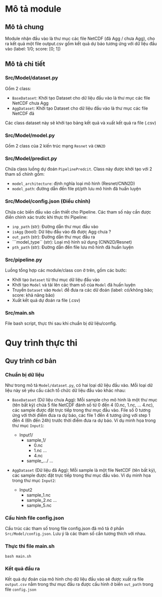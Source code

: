 # Mô tả module

## Mô tả chung

Module nhận đầu vào là thư mục các file NetCDF (đã Agg / chưa Agg), cho ra kết quả một file output.csv gồm kết quả dự báo tương ứng với dữ liệu đầu vào (label: 1/0; score: [0; 1])

## Mô tả chi tiết

### Src/Model/dataset.py

Gồm 2 class:
- ```BaseDataset```: Khởi tạo Dataset cho dữ liệu đầu vào là thư mục các file NetCDF chưa Agg
- ```AggDataset```: Khởi tạo Dataset cho dữ liệu đầu vào là thư mục các file NetCDF đã 

Các class dataset này sẽ khởi tạo bảng kết quả và xuất kết quả ra file (.csv)

### Src/Model/model.py
Gồm 2 class của 2 kiến trúc mạng ```Resnet``` và ```CNN2D```

### Src/Model/predict.py
Chứa class luồng dự đoán ```PipelinePredcit```. Class này được khởi tạo với 2 tham số chính gồm:
- ```model_architecture```: định nghĩa loại mô hình (Resnet/CNN2D)
- ```model_path```: đường dẫn đến file pt/pth lưu mô hình đã huấn luyện

### Src/Model/config.json (Điều chỉnh)
Chứa các biến đầu vào cần thiết cho Pipeline. Các tham số này cần được điền chính xác trước khi thực thi Pipeline:
- ```inp_path``` (str): Đường dẫn thư mục đầu vào
- ```isAgg``` (bool): Dữ liệu đầu vào đã được Agg chưa ?
- ```out_path``` (str): Đường dẫn thư mục đầu ra
- ```model_type`` (str): Loại mô hình sử dụng (CNN2D/Resnet)
- ```pth_path``` (str): Đường dẫn đến file lưu mô hình đã huấn luyện

### Src/pipeline.py
Luồng tổng hợp các module/class con ở trên, gồm các bước:
- Khởi tạo ```Dataset``` từ thư mục dữ liệu đầu vào
- Khởi tạo ```Model``` và tải lên các tham số của ```Model``` đã huấn luyện
- Truyền ```Dataset``` vào ```Model``` để đưa ra các dữ đoán (label: có/không bão; score: khả năng bão)
- Xuất kết quả dự đoán ra file (.csv)

### Src/main.sh
File bash script, thực thi sau khi chuẩn bị dữ liệu/config.

# Quy trình thực thi

## Quy trình cơ bản

### Chuẩn bị dữ liệu

Như trong mô tả ```Model/dataset.py```, có hai loại dữ liệu đầu vào. Mỗi loại dữ liệu này sẽ yêu cầu cách tổ chức dữ liệu đầu vào khác nhau:

- ```BaseDataset``` (Dữ liệu chưa Agg): Mỗi sample cho mô hình là một thư mục (tên bất kỳ) chứa 5 file NetCDF đánh số từ 0 đến 4 (0.nc, 1.nc, ... 4.nc), các sample được đặt trực tiếp trong thư mục đầu vào. File số 0 tương ứng với thời điểm đưa ra dự báo, các file 1 đến 4 tương ứng với step 1 đến 4 (6h đến 24h) trước thời điểm đưa ra dự báo. Ví dụ minh họa trong thư mục ```Input1```:
    - Input1/
        - sample_1/
            - 0.nc
            - 1.nc
            ...
            - 4.nc
        - sample_.../
            ...

- ```AggDataset``` (Dữ liệu đã Agg): Mỗi sample là một file NetCDF (tên bất kỳ), các sample được đặt trực tiếp trong thư mục đầu vào. Ví dụ minh họa trong thư mục ```Input2```:
    - Input2
        - sample_1.nc
        - sample_2.nc
        ...
        - sample_5.nc

### Cấu hình file config.json
Cấu trúc các tham số trong file config.json đã mô tả ở phần ```Src/Model/config.json```. Lưu ý là các tham số cần tương thích với nhau.

### Thực thi file main.sh
```
bash main.sh
```

### Kết quả đầu ra
Kết quả dự đoán của mô hình cho dữ liệu đầu vào sẽ được xuất ra file ```output.csv``` nằm trong thư mục đầu ra được cấu hình ở biến ```out_path``` trong file ```config.json```